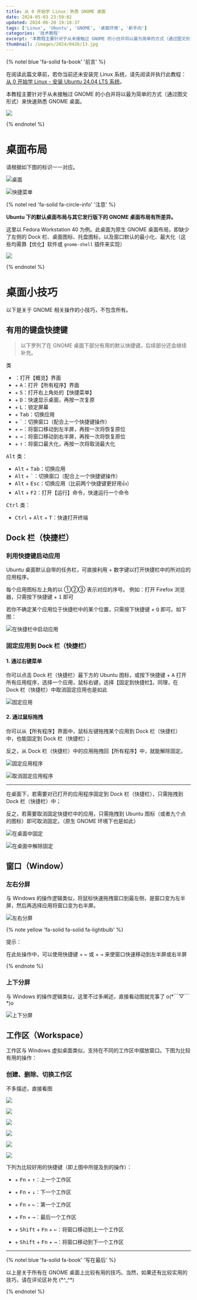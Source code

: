 ```yaml
---
title: 从 0 开始学 Linux：熟悉 GNOME 桌面
date: 2024-05-03 23:59:02
updated: 2024-06-20 19:18:37
tags: ['Linux', 'Ubuntu', 'GNOME', '桌面环境', '新手向']
categories: '技术教程'
excerpt: '本教程主要针对于从未接触过 GNOME 的小白并将以最为简单的方式（通过图文形式）来快速熟悉 GNOME 桌面。'
thumbnail: /images/2024/0426/13.jpg
---
```


{% notel blue 'fa-solid fa-book' '前言' %}

在阅读此篇文章前，若你当前还未安装完 Linux 系统，请先阅读并执行此教程：[从 0 开始学 Linux - 安装 Ubuntu 24.04 LTS 系统](../../../04/从-0-开始学-Linux-安装-Ubuntu-24-04-LTS-系统/)。

本教程主要针对于从未接触过 GNOME 的小白并将以最为简单的方式（通过图文形式）来快速熟悉 GNOME 桌面。

![](/images/2024/0426/13.jpg)

{% endnotel %}

# 桌面布局

请根据如下图的标识一一对应。

![桌面](/images/2024/0503/1.jpg)

![快捷菜单](/images/2024/0503/3.jpg)

{% notel red 'fa-solid fa-circle-info' '注意' %}

**Ubuntu 下的默认桌面布局与其它发行版下的 GNOME 桌面布局有所差异。**



这里以 Fedora Workstation 40 为例。此桌面为原生 GNOME 桌面布局，即缺少了左侧的 Dock 栏、桌面图标、托盘图标，以及窗口默认的最小化、最大化（这些均需靠【优化】软件或 `gnome-shell` 插件来实现）

![](/images/2024/0503/2.jpg)

{% endnotel %}

# 桌面小技巧

以下是关于 GNOME 相关操作的小技巧，不包含所有。

## 有用的键盘快捷键

> 以下罗列了在 GNOME 桌面下部分有用的默认快捷键。后续部分还会继续补充。

<kbd><i class="fa-brands fa-windows"></i></kbd> 类

- <kbd><i class="fa-brands fa-windows"></i></kbd>：打开【概览】界面
-  <kbd><i class="fa-brands fa-windows"></i></kbd> + <kbd>A</kbd>：打开【所有程序】界面
-  <kbd><i class="fa-brands fa-windows"></i></kbd> + <kbd>S</kbd>：打开右上角处的【快捷菜单】
-  <kbd><i class="fa-brands fa-windows"></i></kbd> + <kbd>D</kbd>：快速显示桌面，再按一次复原
- <kbd><i class="fa-brands fa-windows"></i></kbd> + <kbd>L</kbd>：锁定屏幕
- <kbd><i class="fa-brands fa-windows"></i></kbd> + <kbd>Tab</kbd>：切换应用
- <kbd><i class="fa-brands fa-windows"></i></kbd> + <kbd>`</kbd>：切换窗口（配合上一个快捷键操作）
- <kbd><i class="fa-brands fa-windows"></i></kbd> + <kbd>←</kbd>：将窗口移动到左半屏，再按一次将恢复原位
- <kbd><i class="fa-brands fa-windows"></i></kbd> + <kbd>→</kbd>：将窗口移动到右半屏，再按一次将恢复原位
- <kbd><i class="fa-brands fa-windows"></i></kbd> + <kbd>↑</kbd>：将窗口最大化，再按一次将取消最大化

<kbd>Alt</kbd> 类：

- <kbd>Alt</kbd> + <kbd>Tab</kbd>：切换应用
- <kbd>Alt</kbd> + <kbd>`</kbd>：切换窗口（配合上一个快捷键操作）
- <kbd>Alt</kbd> + <kbd>Esc</kbd>：切换应用（比前两个快捷键更好用👍）
- <kbd>Alt</kbd> + <kbd>F2</kbd>：打开【运行】命令，快速运行一个命令

<kbd>Ctrl</kbd> 类：

- <kbd>Ctrl</kbd> + <kbd>Alt</kbd> + <kbd>T</kbd>：快速打开终端 



## Dock 栏（快捷栏）

### 利用快捷键启动应用

Ubuntu 桌面默认自带的任务栏，可直接利用 <kbd><i class="fa-brands fa-windows"></i></kbd> + 数字键以打开快捷栏中的所对应的应用程序。

每个应用图标左上角的以 ①②③ 表示对应的序号。
例如：打开 Firefox 浏览器，只需按下快捷键 <kbd><i class="fa-brands fa-windows"></i></kbd> + <kbd>1</kbd> 即可

若你不确定某个应用位于快捷栏中的某个位置，只需按下快捷键 <kbd><i class="fa-brands fa-windows"></i></kbd> + <kbd>Q</kbd> 即可。如下图：

![在快捷栏中启动应用](/images/2024/0503/4.jpg)

### 固定应用到 Dock 栏（快捷栏）

#### 1. 通过右键菜单

你可以点击 Dock 栏（快捷栏）最下方的 Ubuntu 图标，或按下快捷键  <kbd><i class="fa-brands fa-windows"></i></kbd> + <kbd>A</kbd> 打开所有应用程序，选择一个应用，鼠标右键，选择【固定到快捷栏】。同理，在 Dock 栏（快捷栏）中取消固定应用也是如此

![固定应用](/images/2024/0503/5.jpg)

#### 2. 通过鼠标拖拽

你可以从【所有程序】界面中，鼠标左键拖拽某个应用到 Dock 栏（快捷栏）中，也能固定到 Dock 栏（快捷栏）；

反之，从 Dock 栏（快捷栏）中的应用拖拽回【所有程序】中，就能解除固定。 

![固定应用程序](/images/2024/0503/1.gif)

![取消固定应用程序](/images/2024/0503/2.gif)

---

在桌面下，若需要对已打开的应用程序固定到 Dock 栏（快捷栏），只需拖拽到 Dock 栏（快捷栏）中；

反之，若需要取消固定快捷栏中的应用，只需拖拽到 Ubuntu 图标（或者九个点的图标）即可取消固定。（原生 GNOME 环境下也是如此）

![在桌面中固定](/images/2024/0503/3.gif)

![在桌面中解除固定](/images/2024/0503/4.gif)

## 窗口（Window）

### 左右分屏

与 Windows 的操作逻辑类似，将鼠标快速拖拽窗口到最左侧，是窗口变为左半屏，然后再选择应用将窗口变为右半屏。

![左右分屏](/images/2024/0503/6.gif)

{% note yellow 'fa-solid fa-solid fa-lightbulb' %}

提示：

在此处操作中，可以使用快捷键  <kbd><i class="fa-brands fa-windows"></i></kbd> + <kbd>←</kbd> 或 <kbd> <i class="fa-brands fa-windows"></i></kbd> + <kbd>→</kbd> 来使窗口快速移动到左半屏或右半屏

{% endnote %}

### 上下分屏

与 Windows 的操作逻辑类似，这里不过多阐述，直接看动图就完事了 o(\*￣▽￣\*)o

![上下分屏](/images/2024/0503/7.gif)

## 工作区（Workspace）

工作区与 Windows 虚拟桌面类似，支持在不同的工作区中摆放窗口。下图为比较有用的操作：

### 创建、删除、切换工作区

不多描述，直接看图

![](/images/2024/0503/long1.gif)

![](/images/2024/0503/long2.gif)

![](/images/2024/0503/long3.gif)

![](/images/2024/0503/long4.gif)

![](/images/2024/0503/long5.gif)

![](/images/2024/0503/long6.gif)

下列为比较好用的快捷键（即上图中所提及到的操作）：

- <kbd><i class="fa-brands fa-windows"></i></kbd> + <kbd>Fn</kbd> + <kbd>↑</kbd>：上一个工作区

- <kbd><i class="fa-brands fa-windows"></i></kbd> + <kbd>Fn</kbd> + <kbd>↓</kbd>：下一个工作区

- <kbd><i class="fa-brands fa-windows"></i></kbd> + <kbd>Fn</kbd> + <kbd>←</kbd>：第一个工作区

- <kbd><i class="fa-brands fa-windows"></i></kbd> + <kbd>Fn</kbd> + <kbd>→</kbd>：最后一个工作区
- <kbd><i class="fa-brands fa-windows"></i></kbd> + <kbd>Shift</kbd> + <kbd>Fn</kbd> + <kbd>←</kbd>：将窗口移动到上一个工作区

- <kbd><i class="fa-brands fa-windows"></i></kbd> + <kbd>Shift</kbd> + <kbd>Fn</kbd> + <kbd>→</kbd>：将窗口移动到下一个工作区

----

{% notel blue 'fa-solid fa-book' '写在最后' %}

以上是关于所有在 GNOME 桌面上比较有用的技巧。当然，如果还有比较实用的技巧，请在评论区补充 (\*^_^\*)

{% endnotel %}
